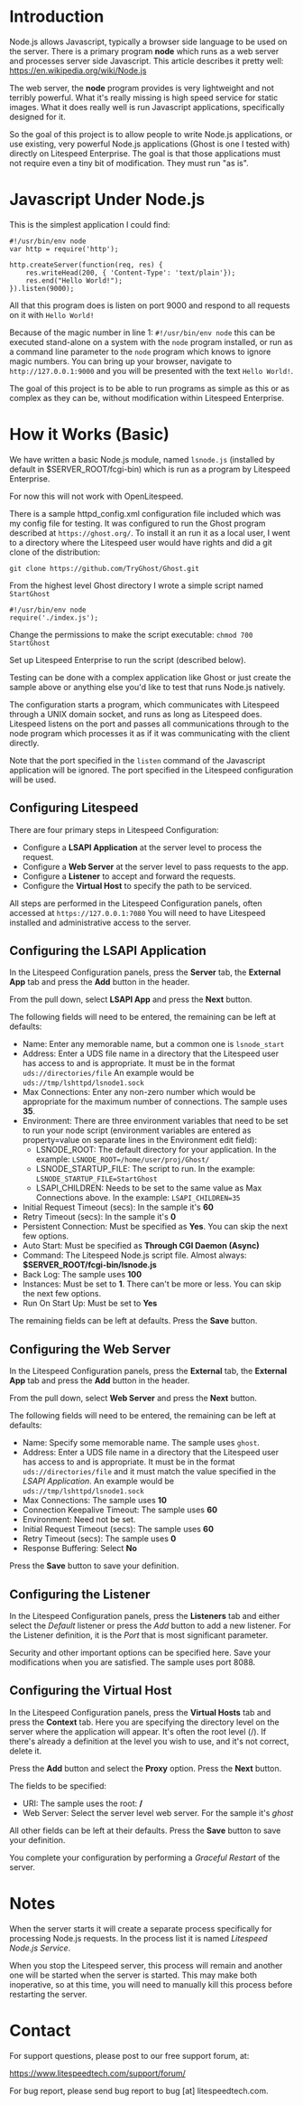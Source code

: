 Introduction
============

Node.js allows Javascript, typically a browser side language to be used on the 
server.  There is a primary program **node** which runs as a web server and
processes server side Javascript.  This article describes it pretty well:
https://en.wikipedia.org/wiki/Node.js

The web server, the **node** program provides is very lightweight and not 
terribly powerful.  What it's really missing is high speed service for static 
images.  What it does really well is run Javascript applications, specifically 
designed for it.

So the goal of this project is to allow people to write Node.js applications,
or use existing, very powerful Node.js applications (Ghost is one I tested with)
directly on Litespeed Enterprise.  The goal is that those applications must not
require even a tiny bit of modification.  They must run "as is".

Javascript Under Node.js
========================

This is the simplest application I could find:
```
#!/usr/bin/env node
var http = require('http');

http.createServer(function(req, res) {
    res.writeHead(200, { 'Content-Type': 'text/plain'});
    res.end("Hello World!");
}).listen(9000);
```

All that this program does is listen on port 9000 and respond to all requests
on it with `Hello World!`

Because of the magic number in line 1: `#!/usr/bin/env node` this can be 
executed stand-alone on a system with the `node` program installed, or run as
a command line parameter to the `node` program which knows to ignore magic 
numbers.  You can bring up your browser, navigate to `http://127.0.0.1:9000`
and you will be presented with the text `Hello World!`.

The goal of this project is to be able to run programs as simple as this or
as complex as they can be, without modification within Litespeed Enterprise.

How it Works (Basic)
====================

We have written a basic Node.js module, named `lsnode.js` (installed by default
in $SERVER_ROOT/fcgi-bin) which is run as a program by Litespeed Enterprise.

For now this will not work with OpenLitespeed.

There is a sample httpd_config.xml configuration file included which was my 
config file for testing.  It was configured to run the Ghost program described 
at `https://ghost.org/`.  To install it an run it as a local user, I went to a 
directory where the Litespeed user would have rights and did a git clone of the 
distribution:
```
git clone https://github.com/TryGhost/Ghost.git
```

From the highest level Ghost directory I wrote a simple script named `StartGhost`
```
#!/usr/bin/env node
require('./index.js');
```

Change the permissions to make the script executable: `chmod 700 StartGhost`

Set up Litespeed Enterprise to run the script (described below).

Testing can be done with a complex application like Ghost or just create the 
sample above or anything else you'd like to test that runs Node.js natively.

The configuration starts a program, which communicates with Litespeed through
a UNIX domain socket, and runs as long as Litespeed does.  Litespeed listens
on the port and passes all communications through to the node program which
processes it as if it was communicating with the client directly.

Note that the port specified in the `listen` command of the Javascript 
application will be ignored.  The port specified in the Litespeed configuration 
will be used.

Configuring Litespeed
---------------------

There are four primary steps in Litespeed Configuration:
   - Configure a **LSAPI Application** at the server level to process the request.
   - Configure a **Web Server** at the server level to pass requests to the app.
   - Configure a **Listener** to accept and forward the requests.
   - Configure the **Virtual Host** to specify the path to be serviced.

All steps are performed in the Litespeed Configuration panels, often 
accessed at `https://127.0.0.1:7080`  You will need to have Litespeed installed
and administrative access to the server.


Configuring the LSAPI Application
---------------------------------

In the Litespeed Configuration panels, press the **Server** tab, the 
**External App** tab and press the **Add** button in the header.

From the pull down, select **LSAPI App** and press the **Next** button.

The following fields will need to be entered, the remaining can be left at 
defaults:
- Name: Enter any memorable name, but a common one is `lsnode_start`
- Address: Enter a UDS file name in a directory that the Litespeed user has 
  access to and is appropriate. It must be in the format `uds://directories/file`
  An example would be `uds://tmp/lshttpd/lsnode1.sock`
- Max Connections:  Enter any non-zero number which would be appropriate for the
  maximum number of connections.  The sample uses **35**.
- Environment: There are three environment variables that need to be set to run
  your node script (environment variables are entered as property=value on 
  separate lines in the Environment edit field):
    - LSNODE_ROOT: The default directory for your application.  In the example:
      `LSNODE_ROOT=/home/user/proj/Ghost/`
    - LSNODE_STARTUP_FILE:  The script to run.  In the example: 
      `LSNODE_STARTUP_FILE=StartGhost`
    - LSAPI_CHILDREN: Needs to be set to the same value as Max Connections above.
      In the example: `LSAPI_CHILDREN=35`
- Initial Request Timeout (secs): In the sample it's **60**
- Retry Timeout (secs): In the sample it's **0**
- Persistent Connection: Must be specified as **Yes**.  You can skip the next 
  few options.
- Auto Start: Must be specified as **Through CGI Daemon (Async)**
- Command: The Litespeed Node.js script file.  Almost always: 
  **$SERVER_ROOT/fcgi-bin/lsnode.js**
- Back Log: The sample uses **100**
- Instances: Must be set to **1**. There can't be more or less.  You can skip 
  the next few options.
- Run On Start Up:  Must be set to **Yes**

The remaining fields can be left at defaults.  Press the **Save** button.

Configuring the Web Server
--------------------------

In the Litespeed Configuration panels, press the **External** tab, the 
**External App** tab and press the **Add** button in the header.

From the pull down, select **Web Server** and press the **Next** button.

The following fields will need to be entered, the remaining can be left at 
defaults:

- Name: Specify some memorable name.  The sample uses `ghost`.
- Address:  Enter a UDS file name in a directory that the Litespeed user has 
  access to and is appropriate. It must be in the format `uds://directories/file`
  and it must match the value specified in the *LSAPI Application*.
  An example would be `uds://tmp/lshttpd/lsnode1.sock`
- Max Connections: The sample uses **10**
- Connection Keepalive Timeout: The sample uses **60**
- Environment: Need not be set.
- Initial Request Timeout (secs): The sample uses **60**
- Retry Timeout (secs): The sample uses **0**
- Response Buffering: Select **No**

Press the **Save** button to save your definition.

Configuring the Listener
------------------------

In the Litespeed Configuration panels, press the **Listeners** tab and either
select the *Default* listener or press the *Add* button to add a new listener.
For the Listener definition, it is the *Port* that is most significant parameter.

Security and other important options can be specified here.  Save your 
modifications when you are satisfied.  The sample uses port 8088.

Configuring the Virtual Host
----------------------------

In the Litespeed Configuration panels, press the **Virtual Hosts** tab and press
the **Context** tab.  Here you are specifying the directory level on the server
where the application will appear.  It's often the root level (/).  If there's 
already a definition at the level you wish to use, and it's not correct, delete
it.

Press the **Add** button and select the **Proxy** option. Press the **Next**
button.

The fields to be specified:
- URI:  The sample uses the root: **/**
- Web Server: Select the server level web server. For the sample it's *ghost*

All other fields can be left at their defaults. Press the **Save** button to 
save your definition.

You complete your configuration by performing a *Graceful Restart* of the server.


Notes
=====

When the server starts it will create a separate process specifically for 
processing Node.js requests. In the process list it is named 
*Litespeed Node.js Service*. 

When you stop the Litespeed server, this process will remain and another one
will be started when the server is started.  This may make both inoperative, so
at this time, you will need to manually kill this process before restarting the
server.


Contact
=======

For support questions, please post to our free support forum, at:

https://www.litespeedtech.com/support/forum/

For bug report, please send bug report to bug [at] litespeedtech.com.




